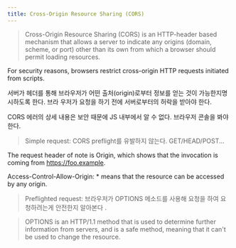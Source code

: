 ```yaml
---
title: Cross-Origin Resource Sharing (CORS)
---
```


> Cross-Origin Resource Sharing (CORS) is an HTTP-header based mechanism that allows a server to
> indicate any origins (domain, scheme, or port) other than its own from which a browser should
> permit loading resources.

For security reasons, browsers restrict cross-origin HTTP requests initiated from scripts.

서버가 헤더를 통해 브라우저가 어떤 출처(origin)로부터 정보를 얻는 것이 가능한지명시하도록 한다. 브라
우저가 요청을 하기 전에 서버로부터의 허락을 받아야 한다.

CORS 에러의 상세 내용은 보안 때문에 JS 내부에서 알 수 없다. 브라우저 콘솔을 봐야한다.

> Simple request: CORS preflight를 유발하지 않는다. GET/HEAD/POST...

The request header of note is Origin, which shows that the invocation is coming from
https://foo.example.

Access-Control-Allow-Origin: \* means that the resource can be accessed by any origin.

> Preflighted request: 브라우저가 OPTIONS 메소드를 사용해 요청을 하여 요청하려는게 안전한지 알아본다
> .

> OPTIONS is an HTTP/1.1 method that is used to determine further information from servers, and is a
> safe method, meaning that it can't be used to change the resource.
